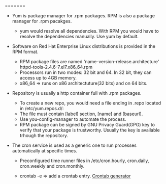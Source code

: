 =======
- Yum is package manager for .rpm packages. RPM is also a package manager for .rpm pacakges.
  *  yum would resolve all dependencies. With RPM you would have to resolve the dependencies manually. Use yum by default.
     
- Software on Red Hat Enterprise Linux distributions is provided in the RPM format.
  *  RPM package files are named 'name-version-release.architecture' httpd-tools-2.4.6-7.el7.x86_64.rpm
  *  Processors run in two modes: 32 bit and 64. In 32 bit, they can access up to 4GB memory.
  *  x86_64 => runs on x86 architectuture(32 bits) and on 64 bits.


- Repository is usually a http container full with .rpm packages. 
  * To create a new repo, you would need a file ending in .repo located in /etc/yum.repos.d/:
  * The file must contain [label] section, [name] and [baseurl]. 
  * Use you-config-manager to automate the process.
  * RPM package can be signed by GNU Privacy Guard(GPG) key to verify that your package is trustworthy. Usually the key is available trhough the repository.
 

- The cron service is used as a generic one to run processes automatically at specific times.

  * Preconfigured time runner files in /etc/cron.hourly, cron.daily, cron.weekly and cron.monthly. 
  
  * crontab -e => add a crontab entry. 
  [Crontab generator](http://crontab-generator.org/)



